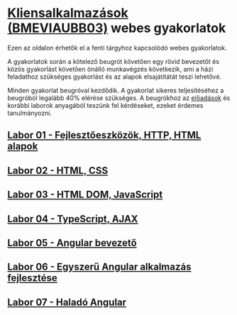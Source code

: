 # [Kliensalkalmazások (BMEVIAUBB03)](https://www.aut.bme.hu/Course/VIAUBB03) webes gyakorlatok

Ezen az oldalon érhetők el a fenti tárgyhoz kapcsolódó webes gyakorlatok.

A gyakorlatok során a kötelező beugrót követően egy rövid bevezetőt és közös gyakorlást követően önálló munkavégzés következik, ami a házi feladathoz szükséges gyakorlást és az alapok elsajátítátát teszi lehetővé.

Minden gyakorlat beugróval kezdődik. A gyakorlat sikeres teljesítéséhez a beugróból legalább 40% elérése szükséges. A beugrókhoz az [előadások](../EA) és korábbi laborok anyagából teszünk fel kérdéseket, ezeket érdemes tanulmányozni.

## [Labor 01 - Fejlesztőeszközök, HTTP, HTML alapok](01)

## [Labor 02 - HTML, CSS](02)

## [Labor 03 - HTML DOM, JavaScript](03)

## [Labor 04 - TypeScript, AJAX](04)

## [Labor 05 - Angular bevezető](05)

## [Labor 06 - Egyszerű Angular alkalmazás fejlesztése](06)

## [Labor 07 - Haladó Angular](07)